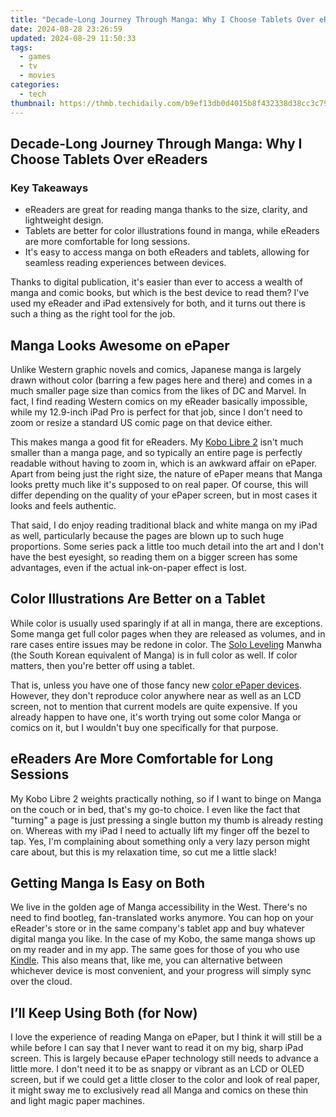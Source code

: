 ```yaml
---
title: "Decade-Long Journey Through Manga: Why I Choose Tablets Over eReaders"
date: 2024-08-28 23:26:59
updated: 2024-08-29 11:50:33
tags:
  - games
  - tv
  - movies
categories:
  - tech
thumbnail: https://thmb.techidaily.com/b9ef13db0d4015b8f432338d38cc3c79dffc2187f90b8af800f112790cda12e7.JPG
---
```


## Decade-Long Journey Through Manga: Why I Choose Tablets Over eReaders

### Key Takeaways

* eReaders are great for reading manga thanks to the size, clarity, and lightweight design.
* Tablets are better for color illustrations found in manga, while eReaders are more comfortable for long sessions.
* It's easy to access manga on both eReaders and tablets, allowing for seamless reading experiences between devices.

 Thanks to digital publication, it's easier than ever to access a wealth of manga and comic books, but which is the best device to read them? I've used my eReader and iPad extensively for both, and it turns out there is such a thing as the right tool for the job.

##  Manga Looks Awesome on ePaper

 Unlike Western graphic novels and comics, Japanese manga is largely drawn without color (barring a few pages here and there) and comes in a much smaller page size than comics from the likes of DC and Marvel. In fact, I find reading Western comics on my eReader basically impossible, while my 12.9-inch iPad Pro is perfect for that job, since I don't need to zoom or resize a standard US comic page on that device either.

 This makes manga a good fit for eReaders. My [Kobo Libre 2](https://www.amazon.com/Kobo-Touchscreen-Waterproof-Adjustable-Temperature/dp/B09HSRLQVX?tag=hotoge-20&ascsubtag=UUhtgUeUpU2003044&asc%5Frefurl=https%3A%2F%2Fwww.howtogeek.com%2Fereader-or-tablet-for-manga-and-comics%2F&asc%5Fcampaign=Evergreen) isn't much smaller than a manga page, and so typically an entire page is perfectly readable without having to zoom in, which is an awkward affair on ePaper. Apart from being just the right size, the nature of ePaper means that Manga looks pretty much like it's supposed to on real paper. Of course, this will differ depending on the quality of your ePaper screen, but in most cases it looks and feels authentic.

 That said, I do enjoy reading traditional black and white manga on my iPad as well, particularly because the pages are blown up to such huge proportions. Some series pack a little too much detail into the art and I don't have the best eyesight, so reading them on a bigger screen has some advantages, even if the actual ink-on-paper effect is lost.

##  Color Illustrations Are Better on a Tablet

 While color is usually used sparingly if at all in manga, there are exceptions. Some manga get full color pages when they are released as volumes, and in rare cases entire issues may be redone in color. The [Solo Leveling](https://www.amazon.com/Solo-Leveling-Vol-1-Chugong-ebook/dp/B08FVLVXX6?tag=hotoge-20&ascsubtag=UUhtgUeUpU2003044&asc%5Frefurl=https%3A%2F%2Fwww.howtogeek.com%2Fereader-or-tablet-for-manga-and-comics%2F&asc%5Fcampaign=Evergreen) Manwha (the South Korean equivalent of Manga) is in full color as well. If color matters, then you're better off using a tablet.

 That is, unless you have one of those fancy new [color ePaper devices](https://extra-tips.techidaily.com/chucklecraft-suite-for-2024/). However, they don't reproduce color anywhere near as well as an LCD screen, not to mention that current models are quite expensive. If you already happen to have one, it's worth trying out some color Manga or comics on it, but I wouldn't buy one specifically for that purpose.

##  eReaders Are More Comfortable for Long Sessions

 My Kobo Libre 2 weights practically nothing, so if I want to binge on Manga on the couch or in bed, that's my go-to choice. I even like the fact that "turning" a page is just pressing a single button my thumb is already resting on. Whereas with my iPad I need to actually lift my finger off the bezel to tap. Yes, I'm complaining about something only a very lazy person might care about, but this is my relaxation time, so cut me a little slack!

##  Getting Manga Is Easy on Both

 We live in the golden age of Manga accessibility in the West. There's no need to find bootleg, fan-translated works anymore. You can hop on your eReader's store or in the same company's tablet app and buy whatever digital manga you like. In the case of my Kobo, the same manga shows up on my reader and in my app. The same goes for those of you who use [Kindle](https://digital-screen-recording.techidaily.com/updated-vividscreen-record-pro-win-10/). This also means that, like me, you can alternative between whichever device is most convenient, and your progress will simply sync over the cloud.

##  I’ll Keep Using Both (for Now)

 I love the experience of reading Manga on ePaper, but I think it will still be a while before I can say that I never want to read it on my big, sharp iPad screen. This is largely because ePaper technology still needs to advance a little more. I don't need it to be as snappy or vibrant as an LCD or OLED screen, but if we could get a little closer to the color and look of real paper, it might sway me to exclusively read all Manga and comics on these thin and light magic paper machines.

<ins class="adsbygoogle"
     style="display:block"
     data-ad-format="autorelaxed"
     data-ad-client="ca-pub-7571918770474297"
     data-ad-slot="1223367746"></ins>



<ins class="adsbygoogle"
     style="display:block"
     data-ad-client="ca-pub-7571918770474297"
     data-ad-slot="8358498916"
     data-ad-format="auto"
     data-full-width-responsive="true"></ins>
